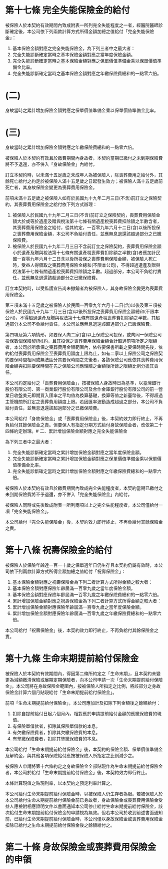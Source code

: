 # 第十七條 完全失能保險金的給付

被保險人於本契約有效期間內致成附表一所列完全失能程度之一者，經醫院醫師診斷確定後，本公司依下列兩款計算方式所得金額加總之值給付「完全失能保險金」：

1. 基本保險金額對應之完全失能保險金，為下列三者中之最大者：
1. 完全失能診斷確定當時之基本保險金額對應之當年度保險金額。
2. 完全失能診斷確定當時之基本保險金額對應之保單價值準備金乘以保單價值準備金比率。
3. 完全失能診斷確定當時之基本保險金額對應之年繳保險費總和的一點零六倍。

# (二)

身故當時之累計增加保險金額對應之保單價值準備金乘以保單價值準備金比率。

# (三)

身故當時之累計增加保險金額對應之年繳保險費總和的一點零六倍。

被保險人於本契約有效且於繳費期間內身故者，本契約當期已繳付之未到期保險費將不予退還，亦不併入「身故保險金」內給付。

訂立本契約時，以未滿十五足歲之未成年人為被保險人，除喪葬費用之給付外，其餘死亡給付之約定於被保險人滿十五足歲之日起發生效力；被保險人滿十五足歲前死亡者，其身故保險金變更為喪葬費用保險金。

前項未滿十五足歲之被保險人如有於民國九十九年二月三日(不含)前訂立之保險契約，其喪葬費用保險金之給付依下列方式辦理：

1. 被保險人於民國九十九年二月三日(不含)前訂立之保險契約，喪葬費用保險金額大於或等於遺產及贈與稅法第十七條有關遺產稅喪葬費扣除額之半數含者，其喪葬費用保險金之給付，從其約定，一百零九年六月十二日(含)以後所投保之喪葬費用保險金額，本公司不負給付責任，並應無息退還該超過部分之已繳保險費。
2. 被保險人於民國九十九年二月三日不含前訂立之保險契約，喪葬費用保險金額小於遺產及贈與稅法第十七條有關遺產稅喪葬費扣除額之半數(含)者應加計民國一百零九年六月十二日含以後所投保之喪葬費用保險金額，被保險人死亡時，受益人得領取之喪葬費用保險金總和(不限本公司)，不得超過遺產及贈與稅法第十七條有關遺產稅喪葬費扣除額之半數。超過部分，本公司不負給付責任，並應無息退還該超過部分之已繳保險費。

訂立本契約時，以受監護宣告尚未撤銷者為被保險人，其身故保險金變更為喪葬費用保險金。

第三項未滿十五足歲之被保險人於民國一百零九年六月十二日(含)以後及第三項被保險人於民國九十九年二月三日(含)以後所投保之喪葬費用保險金額總和(不限本公司)，不得超過遺產及贈與稅法第十七條有關遺產稅喪葬費扣除額之半數，其超過部分本公司不負給付責任，本公司並應無息退還該超過部分之已繳保險費。

第四項及第六項情形，如要保人向二家(含)以上保險公司投保，或向同一保險公司投保數個保險契(附)約，且其投保之喪葬費用保險金額合計超過前項所定之限額者，本公司於所承保之喪葬費用金額範圍內，依各要保書所載之要保時間先後，依約給付喪葬費用保險金至喪葬費用額度上限為止，如有二家以上保險公司之保險契約要保時間相同或無法區分其要保時間之先後者，各該保險公司應依其喪葬費用保險金額與扣除要保時間在先之保險公司應理賠之金額後所餘之限額比例分擔其責任。

本公司約定給付之「喪葬費用保險金」，按被保險人身故時日為基準，以臺灣銀行股份有限公司、第一商業銀行股份有限公司及合作金庫銀行股份有限公司的前一營業日收盤美元即期買入匯率之平均值為換算基礎，換算等值之新臺幣後，不得超過主管機關所訂定之喪葬費用額度上限。若因匯率波動造成超過之部分，本公司不負給付責任，並無息退還該超過部分之已繳保險費。

本公司給付「身故保險金」或「喪葬費用保險金」後，本契約效力即行終止，不再負給付其餘保險金之責。但要保人有指定分期方式給付身故保險金者，改依第二十四條約定辦理。# 二、累計增加保險金額對應之完全失能保險金

為下列三者中之最大者：

1. 完全失能診斷確定當時之累計增加保險金額對應之當年度保險金額。
2. 完全失能診斷確定當時之累計增加保險金額對應之保單價值準備金乘以保單價值準備金比率。
3. 完全失能診斷確定當時之累計增加保險金額對應之年繳保險費總和的一點零六倍。

被保險人於本契約有效且於繳費期間內致成完全失能程度者，本契約當期已繳付之未到期保險費將不予退還，亦不併入「完全失能保險金」內給付。

被保險人同時或先後致成附表一所列兩項以上之完全失能程度者，本公司僅給付一項「完全失能保險金」。

本公司給付「完全失能保險金」後，本契約效力即行終止，不再負給付其餘保險金之責。

# 第十八條 祝壽保險金的給付

被保險人於保險年齡達一百一十歲之保單週年日仍生存且本契約仍屬有效時，本公司依下列兩款計算方式所得金額加總之值給付「祝壽保險金」：

1. 基本保險金額對應之祝壽保險金為下列二者計算方式所得金額之較大者：
1. 基本保險金額對應保險年齡屆滿一百零九歲之當年度保險金額。
2. 基本保險金額對應保險年齡屆滿一百零九歲之年繳保險費總和的一點零六倍。
2. 累計增加保險金額對應之祝壽保險金為下列二者計算方式所得金額之較大者：
1. 累計增加保險金額對應保險年齡屆滿一百零九歲之當年度保險金額。
2. 累計增加保險金額對應保險年齡屆滿一百零九歲之年繳保險費總和的一點零六倍。

本公司給付「祝壽保險金」後，本契約效力即行終止，不再負給付其餘保險金之責。

# 第十九條 生命末期提前給付保險金

被保險人於本契約有效期間內，得因第二條所約定之「生命末期」，且本契約未變更為減額繳清保險或展期定期保險者，向本公司申請一次「生命末期提前給付保險金」，本公司將在身故保險金範圍內，按被保險人所指定之比例，將該部分之身故保險金計算六個月貼現給付「生命末期提前給付保險金」。

前項「生命末期提前給付保險金」，本公司應加計及扣除下列金額後之餘額給付：

1. 扣除自提前給付日起六個月內，相對應於申請提前給付金額的應繳保險費的現值。
2. 有保險單借款者，扣除其保險單借款的本息。
3. 有欠繳保險費者，扣除其欠繳保險費的本息。
4. 有墊繳保險費者，扣除其墊繳保險費的本息。

本公司給付「生命末期提前給付保險金」後，本契約的保險金額、保單價值準備金及解約金，與其他各項保險給付應按被保險人所指定之比例減少之。

被保險人申請將第十六條約定之身故保險金全部貼現作為生命末期提前給付保險金者，本公司於給付「生命末期提前給付保險金」後，本契約效力即行終止。

本條計算現值之貼現利率，以本契約之預定利率計算之。

本公司給付生命末期提前給付保險金時，以被保險人仍生存者為限。若被保險人於本公司給付生命末期提前給付保險金前已身故者，身故保險金或喪葬費用保險金受益人應檢附相應證明文件以書面通知本公司停止給付生命末期提前給付保險金，該次給付生命末期提前給付保險金的申請視為無效。但若本公司於收到前述書面通知前，已給付生命末期提前給付保險金時，本公司僅以身故保險金或喪葬費用保險金扣除已給付之生命末期提前給付保險金後之餘額給付之。

# 第二十條 身故保險金或喪葬費用保險金的申領